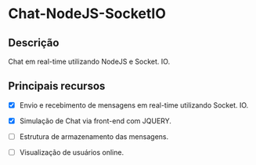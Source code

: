 # Chat-NodeJS-SocketIO

## Descrição

Chat em real-time utilizando NodeJS e Socket. IO.

## Principais recursos

* [x] Envio e recebimento de mensagens em real-time utilizando Socket. IO.
* [x] Simulação de Chat via front-end com JQUERY.
* [ ] Estrutura de armazenamento das mensagens.
* [ ] Visualização de usuários online.

